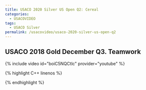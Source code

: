 ```yaml
---
title: USACO 2020 Silver US Open Q2: Cereal
categories:
  - USACOVIDEO
tags:
  - USACO Silver
permalink: /usacovideo/usaco-2020-silver-us-open-q2
---
```

  
## USACO 2018 Gold December Q3. Teamwork
  
{% include video id="boiC5NQCtlc" provider="youtube" %}
  
  
{% highlight C++ linenos %}
  
{% endhighlight %}  

